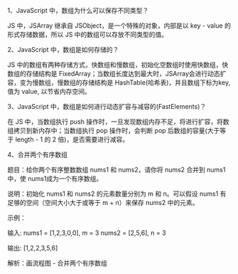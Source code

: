 1、JavaScript 中，数组为什么可以保存不同类型？

JS 中，JSArray 继承自 JSObject，是一个特殊的对象，内部是以 key - value 的形式存储数据，所以 JS 中的数组可以存放不同类型的值。

2、JavaScript 中，数组是如何存储的？

JS 中的数组有两种存储方式，快数组和慢数组，初始化空数组时使用快数组，快数组的存储结构是 FixedArray；当数组长度达到最大时，JSArray会进行动态扩容，变为慢数组，慢数组的存储结构是 HashTable(哈希表)，并且数组下标为key, 值为 value, 以节省内存空间。

3、JavaScript 中，数组是如何进行动态扩容与减容的(FastElements)？

在 JS 中，当数组执行 push 操作时，一旦发现数组内存不足，将进行扩容，将数组拷贝到新内存中；当数组执行 pop 操作时，会判断 pop 后数组的容量(⼤于等于 length - 1 的 2 倍)，是否需要进行减容。

4、合并两个有序数组

题目：给你两个有序整数数组 nums1 和 nums2，请你将 nums2 合并到 nums1 中，使 nums1成为一个有序数组。

说明：初始化 nums1 和 nums2 的元素数量分别为 m 和 n。可以假设 nums1 有足够的空间（空间大小大于或等于 m + n）来保存 nums2 中的元素。

示例：

输入:
nums1 = [1,2,3,0,0], m = 3
nums2 = [2,5,6],     n = 3

输出: [1,2,2,3,5,6]

解析：画流程图 - 合并两个有序数组

